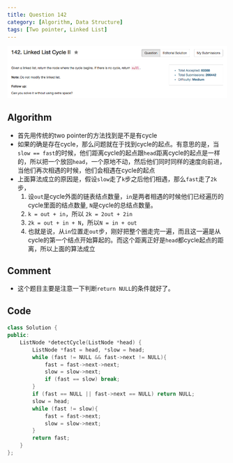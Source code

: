 ```yaml
---
title: Question 142
category: [Algorithm, Data Structure]
tags: [Two pointer, Linked List]
---
```


![Description](../Assets/Figure/question142.png)

## Algorithm 

- 首先用传统的two pointer的方法找到是不是有cycle
- 如果的确是存在cycle，那么问题就在于找到cycle的起点。有意思的是，当`slow == fast`的时候，他们距离cycle的起点跟`head`距离cycle的起点是一样的，所以把一个放回`head`，一个原地不动，然后他们同时同样的速度向前进，当他们再次相遇的时候，他们会相遇在cycle的起点
- 上面算法成立的原因是，假设`slow`走了`k`步之后他们相遇，那么`fast`走了`2k`步，
    1. 设`out`是cycle外面的链表结点数量，`in`是两者相遇的时候他们已经遍历的cycle里面的结点数量, `N`是cycle的总结点数量。
    2. `k = out + in`，所以 `2k = 2out + 2in`
    3. `2k = out + in + N`，所以`N = in + out`
    4. 也就是说，从`in`位置走`out`步，刚好把整个圈走完一遍，而且这一遍是从cycle的第一个结点开始算起的。而这个距离正好是`head`都cycle起点的距离，所以上面的算法成立


## Comment

- 这个题目主要是注意一下判断`return NULL`的条件就好了。

## Code

```C++
class Solution {
public:
    ListNode *detectCycle(ListNode *head) {
        ListNode *fast = head, *slow = head;
        while (fast != NULL && fast->next != NULL){
            fast = fast->next->next;
            slow = slow->next;
            if (fast == slow) break;
        }
        if (fast == NULL || fast->next == NULL) return NULL;
        slow = head;
        while (fast != slow){
            fast = fast->next;
            slow = slow->next;
        }
        return fast;
    }
};
```

